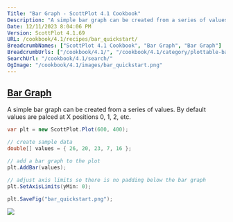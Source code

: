 ```yaml
---
Title: "Bar Graph - ScottPlot 4.1 Cookbook"
Description: "A simple bar graph can be created from a series of values. By default values are palced at X positions 0, 1, 2, etc."
Date: 12/11/2023 8:04:06 PM
Version: ScottPlot 4.1.69
URL: /cookbook/4.1/recipes/bar_quickstart/
BreadcrumbNames: ["ScottPlot 4.1 Cookbook", "Bar Graph", "Bar Graph"]
BreadcrumbUrls: ["/cookbook/4.1/", "/cookbook/4.1/category/plottable-bar-graph", "/cookbook/4.1/recipes/bar_quickstart/"]
SearchUrl: "/cookbook/4.1/search/"
OgImage: "/cookbook/4.1/images/bar_quickstart.png"
---
```


<h2><a href='/cookbook/4.1/recipes/bar_quickstart/'>Bar Graph</a></h2>

A simple bar graph can be created from a series of values. By default values are palced at X positions 0, 1, 2, etc.

```cs
var plt = new ScottPlot.Plot(600, 400);

// create sample data
double[] values = { 26, 20, 23, 7, 16 };

// add a bar graph to the plot
plt.AddBar(values);

// adjust axis limits so there is no padding below the bar graph
plt.SetAxisLimits(yMin: 0);

plt.SaveFig("bar_quickstart.png");
```

<img src='../../images/bar_quickstart.png' class='d-block mx-auto my-5' />


